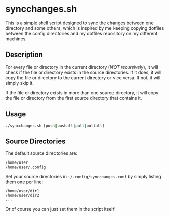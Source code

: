 # syncchanges.sh
This is a simple shell script designed to sync the changes between one directory and some others, which is inspired by me keeping copying dotfiles between the config directories and my dotfiles repository on my different machines.

## Description
For every file or directory in the current directory (*NOT recursively*), it will check if the file or directory exists in the source directories. If it does, it will copy the file or directory to the current directory or vice versa. If not, it will simply skip it.

If the file or directory exists in more than one source directory, it will copy the file or directory from the first source directory that contains it.

## Usage
```bash
./syncchanges.sh [push|pushall|pull|pullall]
```

## Source Directories
The default source directories are:
```
/home/user
/home/user/.config
```
Set your source directories in `~/.config/syncchanges.conf` by simply listing them one per line:
```
/home/user/dir1
/home/user/dir2
...
```
Or of course you can just set them in the script itself.

